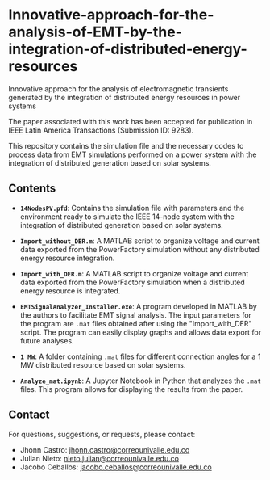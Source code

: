 # Innovative-approach-for-the-analysis-of-EMT-by-the-integration-of-distributed-energy-resources
Innovative approach for the analysis of electromagnetic transients generated by the integration of distributed energy resources in power systems

The paper associated with this work has been accepted for publication in IEEE Latin America Transactions (Submission ID: 9283).

This repository contains the simulation file and the necessary codes to process data from EMT simulations performed on a power system with the integration of distributed generation based on solar systems.

## Contents

- **`14NodesPV.pfd`**: Contains the simulation file with parameters and the environment ready to simulate the IEEE 14-node system with the integration of distributed generation based on solar systems.

- **`Import_without_DER.m`**: A MATLAB script to organize voltage and current data exported from the PowerFactory simulation without any distributed energy resource integration.

- **`Import_with_DER.m`**: A MATLAB script to organize voltage and current data exported from the PowerFactory simulation when a distributed energy resource is integrated.

- **`EMTSignalAnalyzer_Installer.exe`**: A program developed in MATLAB by the authors to facilitate EMT signal analysis. The input parameters for the program are `.mat` files obtained after using the "Import_with_DER" script. The program can easily display graphs and allows data export for future analyses.

- **`1 MW`**: A folder containing `.mat` files for different connection angles for a 1 MW distributed resource based on solar systems.

- **`Analyze_mat.ipynb`**: A Jupyter Notebook in Python that analyzes the `.mat` files. This program allows for displaying the results from the paper.

## Contact

For questions, suggestions, or requests, please contact:

- Jhonn Castro: [jhonn.castro@correounivalle.edu.co](mailto:jhonn.castro@correounivalle.edu.co)
- Julian Nieto: [nieto.julian@correounivalle.edu.co](mailto:nieto.julian@correounivalle.edu.co)
- Jacobo Ceballos: [jacobo.ceballos@correounivalle.edu.co](mailto:jacobo.ceballos@correounivalle.edu.co)
